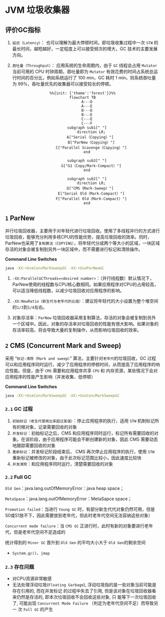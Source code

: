 # JVM 垃圾收集器

## 评价GC指标

1. `延迟（Latency）`： 也可以理解为最大停顿时间，即垃圾收集过程中一次 `STW` 的最长时间，越短越好，一定程度上可以接受频次的增大，GC 技术的主要发展方向。

2. `吞吐量（Throughput）`： 应用系统的生命周期内，由于 `GC` 线程会占用 `Mutator` 当前可用的 CPU 时钟周期，吞吐量即为 `Mutator` 有效花费的时间占系统总运行时间的百分比，例如系统运行了 100 min，GC 耗时 1 min，则系统吞吐量为 99%，吞吐量优先的收集器可以接受较长的停顿。


<center>

```mermaid
%%{init: {'theme':'forest'}}%%
flowchart TB
    A---D
    A---E
    B---D
    B---E
    C---E
    C---F
    subgraph sub1[" "]
        direction LR;
        A["Serial（Copying）"] 
        B["ParNew（Copying）"]
        C["Parallel Scavenge（Copying）"]
    end

    subgraph sub3[" "]
        G["G1（Copy/Mark-Compact）"]
    end

    subgraph sub2[" "]
        direction LR;
        D["CMS（Mark-Sweep）"] 
        E["Serial Old（Mark-Compact）"]
        F["Parallel Old（Mark-Compact）"]
    end

```
</center>


## `1` ParNew

并行垃圾回收器，主要用于对年轻代进行垃圾回收。使用了多线程并行的方式进行垃圾回收，能够充分利用多核CPU的性能优势，提高垃圾回收的效率。同时，ParNew也采用了`复制算法（COPYING）`，将年轻代分成两个等大小的区域，一块区域存活的对象会被复制到另外一块区域中，而不需要进行标记和清除操作。

**Command Line Switches**

```zsh
java -XX:+UseConcMarkSweepGC -XX:+UseParNewGC
```

1. `-XX:ParallelGCThreads=<desired number>`：（并行线程数）默认情况下，ParNew使用的线程数与CPU核心数相同。如果应用程序对CPU的占用较高，可以适当降低线程数，以减少垃圾回收对应用程序的影响。

2. `-XX:NewRatio（新生代与老年代的比值）`：建议将年轻代的大小设置为整个堆空间的`1/3`到`1/4`左右。

3. 对象存活率：`ParNew` 垃圾回收器采用复制算法，存活的对象会被复制到另外一个区域中。因此，对象的存活率对垃圾回收的性能有很大影响。如果对象的存活率较高，将会导致大量的复制操作，从而影响垃圾回收的效率。

## `2` CMS (Concurrent Mark and Sweep)

采用 “`标记-清除（Mark and sweep）`” 算法，主要针对`老年代`的垃圾回收，GC 过程可以和应用程序同时运行，减少了应用程序的停顿时间，从而提高了应用程序的响应性能。但是，由于 `CMS` 需要和应用程序共享 `CPU` 和 内存资源，某些情况下会对应用程序的性能产生影响（并发收集、低停顿）

**Command Line Switches**

```zsh
java -XX:+UseConcMarkSweepGC -XX:+UseConcMarkSweepGC
```

### `2.1` GC 过程

1. `初始标记（老生代使用比率超过某值）`：停止应用程序的执行，适用 `STW` 机制标记所有的根对象，记录需要回收的对象
2. `并发标记`：初始标记之后，CMS 和应用程序同时运行，标记所有需要回收的对象。在该阶段，由于应用程序可能会不断创建新的对象，因此 CMS 需要动态地跟踪需要回收的对象
3. `重新标记`：并发标记阶段结束后， CMS 再次停止应用程序的执行，使用 `STW` 重新标记被修改的对象，由于此次标记范围比较小，因此速度比较快
4. `并发清除`：和应用程序同时运行，清楚需要回收的对象

### `2.2` Full GC

`Old Gen`：java.lang.outOfMemoryError：java heap space；

`MetaSpace`：java.lang.outOfMemoryError：MetaSapce space；

`Promotion failed`：当进行 `Young GC` 时，有部分新生代代对象仍然可用，但是S0或S1放不下，因此需要放到老年代，但此时老年代空间无法容纳这些对象）

`Concurrent mode failure`：当 `CMS GC` 正进行时，此时有新的对象要进行老年代，但是老年代空间不足造成的

统计得到的 `Minor GC` 晋升到 `Old Gen` 的平均大小大于 `Old Gen`的剩余空间

- `System.gc()`、`jmap`


### `2.3` 存在问题

- 对CPU资源非常敏感
- 无法处理浮动垃圾(`Floating Garbage`), 浮动垃圾指的是一些对象当前可能是存在引用的, 而在并发标记
    的过程中失去了引用, 但是该对象在垃圾回收器看来仍然是存活的, 即本次垃圾回收不会回收这些对象, 只
    能等下一次垃圾回收了, 可能出现 `Concurrent Mode Failure` （判定为老年代空间不足）而导致另一
    次 `Full GC` 的产生
